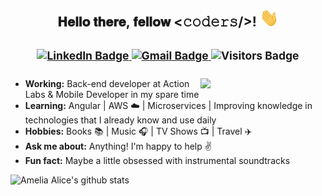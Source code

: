 <h2 align="center">𝐇𝐞𝐥𝐥𝐨 𝐭𝐡𝐞𝐫𝐞, 𝐟𝐞𝐥𝐥𝐨𝐰 <𝚌𝚘𝚍𝚎𝚛𝚜/>! <img src="https://raw.githubusercontent.com/ABSphreak/ABSphreak/master/gifs/Hi.gif" width="30px"><br/>
  <sup>
    <br/>
     <a href="https://www.linkedin.com/in/amelia-alice">
      <img alt="LinkedIn Badge" src="https://img.shields.io/badge/-Linkedin-blue?logo=Linkedin&logoColor=white&link=https://www.linkedin.com/in/amelia-alice"/>
     </a>
    <a href="mailto:ameliaalicec@gmail.com">
      <img alt="Gmail Badge" src="https://img.shields.io/badge/-gmail-c14438?logo=Gmail&logoColor=white&link=mailto:ameliaalicec@gmail.com"/>
    </a>
      <img alt="Visitors Badge" src="https://visitor-badge.glitch.me/badge?page_id=amycardoso.amycardoso"/>
  </sup>
</h2>

<img align='right' src='https://miro.medium.com/max/700/1*qdAW1TjCN57h1lbuuzvchg.gif' width='200"'>

 - **Working:** Back-end developer at Action Labs & Mobile Developer in my spare time
 - **Learning:** Angular | AWS :cloud: | Microservices | Improving knowledge in technologies that I already know and use daily
 - **Hobbies:** Books :books: | Music :headphones: | TV Shows :tv: | Travel :airplane:
 - **Ask me about:** Anything! I'm happy to help :v:
 - **Fun fact:**  Maybe a little obsessed with instrumental soundtracks 
 
![Amelia Alice's github stats](https://github-readme-stats.vercel.app/api?username=amycardoso&hide=["issues","contribs"]&show_icons=true&hide_border=true)
